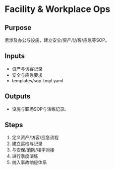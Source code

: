 # Facility & Workplace Ops

## Purpose

若涉及办公与设施，建立安全/资产/访客/应急等SOP。

## Inputs

- 资产与访客记录
- 安全与应急要求
- templates/sop-tmpl.yaml

## Outputs

- 设施与职场SOP与演练记录。

## Steps

1. 定义资产/访客/应急流程
2. 建立巡检与记录
3. 与安保/消防/楼宇对接
4. 进行季度演练
5. 纳入事故响应体系
